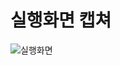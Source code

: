 # 실행화면 캡쳐
![실행화면](https://user-images.githubusercontent.com/33569961/116715481-b901c900-aa11-11eb-82a1-916a31f56619.JPG)

